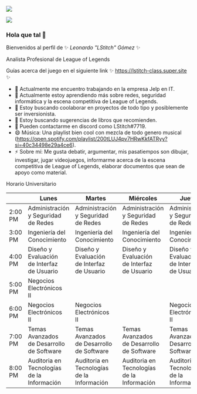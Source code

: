 ![](https://images.cooltext.com/5582487.png)


![](https://i.pinimg.com/474x/5b/68/eb/5b68ebd4e5ad9b80233ff0fb99f3fa9c.jpg)

### Hola que tal 👋

Bienvenidos al perfil de ✨ _Leonardo "LStitch" Gómez_ ✨

Analísta Profesional de League of Legends

Guías acerca del juego en el siguiente link ✨ https://lstitch-class.super.site ✨


- 🔭 Actualmente me encuentro trabajando en la empresa Jelp en IT.
- 🌱 Actualmente estoy aprendiendo más sobre redes, seguridad informática y la escena competitiva de League of Legends.
- 👯 Estoy buscando coolaborar en proyectos de todo tipo y posiblemente ser inversionista.
- 🤔 Estoy buscando sugerencias de libros que recomienden.
- 💬 Pueden contactarme en discord como LStitch#7719.
- 😄 Música: Una playlist bien cool con mezcla de todo genero musical (https://open.spotify.com/playlist/200tLUJ4pv7HRwKkfATRyy?si=40c34498e29a4ce6).
- ⚡ Sobre mí: Me gusta debatir, argumentar, mis pasatiempos son dibujar, investigar, jugar videojuegos, informarme acerca de la escena competitiva de League of Legends, elaborar documentos que sean de apoyo como material.

Horario Universitario

|         | Lunes                                                 | Martes                                               | Miércoles                                            | Jueves                                              | Viernes                                             |
|---------|-------------------------------------------------------|------------------------------------------------------|------------------------------------------------------|-----------------------------------------------------|-----------------------------------------------------|
| 2:00 PM | Administración <br>y Seguridad <br>de Redes           | Administración<br>y Seguridad<br>de Redes            | Administración<br>y Seguridad<br>de Redes            | Administración<br>y Seguridad<br>de Redes           | Administración<br>y Seguridad<br>de Redes           |
| 3:00 PM | Ingeniería del<br>Conocimiento                        | Ingeniería del<br>Conocimiento                       | Ingeniería del<br>Conocimiento                       | Ingeniería del<br>Conocimiento                      |                                                     |
| 4:00 PM | Diseño y <br>Evaluación<br>de Interfaz <br>de Usuario | Diseño y <br>Evaluación<br>de Interfaz<br>de Usuario | Diseño y <br>Evaluación<br>de Interfaz<br>de Usuario | Diseño y<br>Evaluación<br>de Interfaz<br>de Usuario | Diseño y<br>Evaluación<br>de Interfaz<br>de Usuario |
| 5:00 PM | Negocios <br>Electrónicos<br>II                       |                                                      |                                                      |                                                     |                                                     |
| 6:00 PM | Negocios<br>Electrónicos<br>II                        | Negocios<br>Electrónicos<br>II                       |                                                      | Negocios<br>Electrónicos<br>II                      |                                                     |
| 7:00 PM | Temas Avanzados<br>de Desarrollo <br>de Software      | Temas Avanzados<br>de Desarrollo<br>de Software      | Temas Avanzados<br>de Desarrollo<br>de Software      | Temas Avanzados de<br>Desarrollo de Software        | Temas Avanzados de<br>Desarrollo de Software        |
| 8:00 PM | Auditoria en <br>Tecnologías<br>de la Información     | Auditoria en <br>Tecnologías<br>de la Información    | Auditoria en <br>Tecnologías<br>de la Información    | Auditoria en <br>Tecnologías<br>de la Información   |                                                      |
